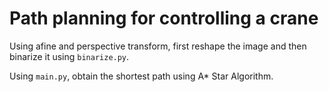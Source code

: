 # Path planning for controlling a crane

Using afine and perspective transform, first reshape the image and then binarize it using `binarize.py`. 

Using `main.py`, obtain the shortest path using A* Star Algorithm.
